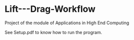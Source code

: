 Lift---Drag-Workflow
====================

Project of the module of Applications in High End Computing

See Setup.pdf to know how to run the program.
